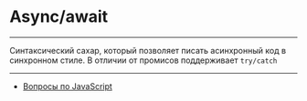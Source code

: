 # Async/await

---

Синтаксический сахар, который позволяет писать асинхронный код в синхронном стиле. В отличии от промисов поддерживает `try/catch`

---

- [Вопросы по JavaScript](../javaScript.md)
